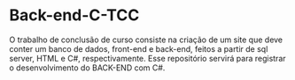 # Back-end-C-TCC
O trabalho de conclusão de curso consiste na criação de um site que deve conter um banco de dados, front-end e back-end, feitos a partir de sql server, HTML e C#, respectivamente.
Esse repositório servirá para registrar o desenvolvimento do BACK-END com C#.
